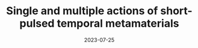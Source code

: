 ---
title: "Single and multiple actions of short-pulsed temporal metamaterials"
date: 2023-07-25
authors: ["C. Rizza", "G. Castaldi", "N. Engheta", "V. Galdi"]
publication_types: ["1"]
abstract: ""
featured: false
publication: "*IEEE Antennas and Propagation Society International Symposium*"
doi: "10.1109/USNC-URSI52151.2023.10237964"
---